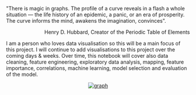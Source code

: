 "There is magic in graphs. The profile of a curve reveals in a flash a whole situation — the life history of an epidemic, a panic, or an era of prosperity. The curve informs the mind, awakens the imagination, convinces".
<p align="right"> 
Henry D. Hubbard, Creator of the Periodic Table of Elements
</p>

I am a person who loves data visualisation so this will be a main focus of this project. I will continue to add visualisations to this project over the coming days & weeks. Over time, this notebook will cover also data cleaning, feature engineering, exploratory data analysis, mapping, feature importance, correlations, machine learning, model selection and evaluation of the model.

<p align="center">                                                                                                                      
  <a href="https://user-images.githubusercontent.com/73826011/150744607-3fb04f60-cdb9-4f15-a328-d33145f91417.png">
    <img alt="graph" src="https://user-images.githubusercontent.com/73826011/150744607-3fb04f60-cdb9-4f15-a328-d33145f91417.png"/></a>
</p>
